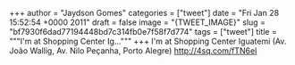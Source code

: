 
+++
author = "Jaydson Gomes"
categories = ["tweet"]
date = "Fri Jan 28 15:52:54 +0000 2011"
draft = false
image = "{TWEET_IMAGE}"
slug = "bf7930f6dad77194448bd7c314fb0e7f58f7d774"
tags = ["tweet"]
title = """I'm at Shopping Center Ig..."""
+++
I'm at Shopping Center Iguatemi (Av. João Wallig, Av. Nilo Peçanha, Porto Alegre) http://4sq.com/fTN6eI
